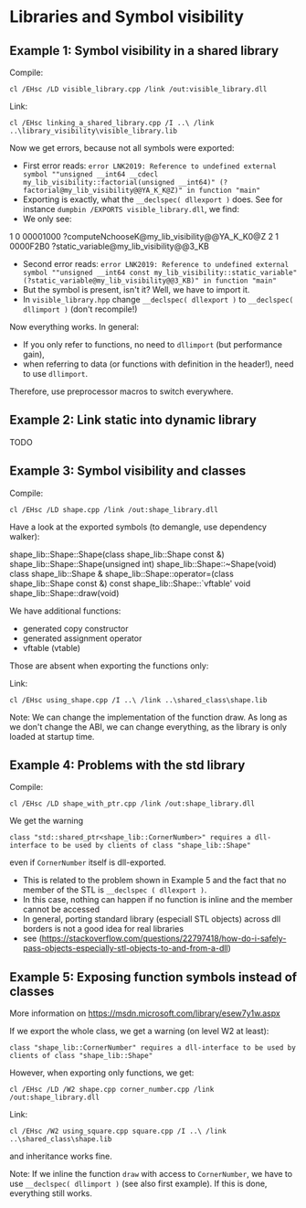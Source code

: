 # Libraries and Symbol visibility

## Example 1: Symbol visibility in a shared library

Compile:

`cl /EHsc /LD visible_library.cpp /link /out:visible_library.dll`

Link:

`cl /EHsc linking_a_shared_library.cpp /I ..\ /link ..\library_visibility\visible_library.lib`

Now we get errors, because not all symbols were exported:

- First error reads: `error LNK2019: Reference to undefined external symbol ""unsigned __int64 __cdecl my_lib_visibility::factorial(unsigned __int64)" (?factorial@my_lib_visibility@@YA_K_K@Z)" in function "main"`
- Exporting is exactly, what the `__declspec( dllexport )` does. See for instance `dumpbin /EXPORTS visible_library.dll`, we find:
- We only see:

1    0 00001000 ?computeNchooseK@my_lib_visibility@@YA_K_K0@Z
2    1 0000F2B0 ?static_variable@my_lib_visibility@@3_KB

- Second error reads: `error LNK2019: Reference to undefined external symbol ""unsigned __int64 const my_lib_visibility::static_variable" (?static_variable@my_lib_visibility@@3_KB)" in function "main"`
- But the symbol is present, isn't it? Well, we have to import it.
- In `visible_library.hpp` change `__declspec( dllexport )` to `__declspec( dllimport )` (don't recompile!)

Now everything works. In general:

- If you only refer to functions, no need to `dllimport` (but performance gain), 
- when referring to data (or functions with definition in the header!), need to use `dllimport`.

Therefore, use preprocessor macros to switch everywhere.

## Example 2: Link static into dynamic library

TODO

## Example 3: Symbol visibility and classes

Compile:

`cl /EHsc /LD shape.cpp /link /out:shape_library.dll`

Have a look at the exported symbols (to demangle, use dependency walker):

shape_lib::Shape::Shape(class shape_lib::Shape const &)
shape_lib::Shape::Shape(unsigned int)
shape_lib::Shape::~Shape(void)
class shape_lib::Shape & shape_lib::Shape::operator=(class shape_lib::Shape const &)
const shape_lib::Shape::`vftable'
void shape_lib::Shape::draw(void)

We have additional functions:
- generated copy constructor
- generated assignment operator
- vftable (vtable)

Those are absent when exporting the functions only:

Link:

`cl /EHsc using_shape.cpp /I ..\ /link ..\shared_class\shape.lib`

Note: We can change the implementation of the function draw. As long as we don't change the ABI, we can change everything, as the library is only loaded at startup time.

## Example 4: Problems with the std library

Compile:

`cl /EHsc /LD shape_with_ptr.cpp /link /out:shape_library.dll`

We get the warning 

`class "std::shared_ptr<shape_lib::CornerNumber>" requires a dll-interface to be used by clients of class "shape_lib::Shape"`

even if `CornerNumber` itself is dll-exported. 

- This is related to the problem shown in Example 5 and the fact that no member of the STL is `__declspec ( dllexport )`. 
- In this case, nothing can happen if no function is inline and the member cannot be accessed
- In general, porting standard library (especiall STL objects) across dll borders is not a good idea for real libraries
- see (<https://stackoverflow.com/questions/22797418/how-do-i-safely-pass-objects-especially-stl-objects-to-and-from-a-dll>)

## Example 5: Exposing function symbols instead of classes

More information on <https://msdn.microsoft.com/library/esew7y1w.aspx>

If we export the whole class, we get a warning (on level W2 at least):

`class "shape_lib::CornerNumber" requires a dll-interface to be used by clients of class "shape_lib::Shape"`

However, when exporting only functions, we get:

`cl /EHsc /LD /W2 shape.cpp corner_number.cpp /link /out:shape_library.dll`

Link:

`cl /EHsc /W2 using_square.cpp square.cpp /I ..\ /link ..\shared_class\shape.lib`

and inheritance works fine.

Note: If we inline the function `draw` with access to `CornerNumber`, we have to use `__declspec( dllimport )` (see also first example). If this is done, everything still works.